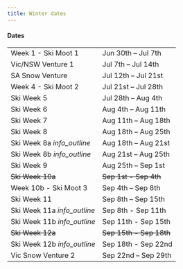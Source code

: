 ```yaml
---
title: Winter dates
---
```

<h4 class='dates-title'>Dates</h4>
<div class='dates-container'>
  <table class='dates'>
    <tr><td>Week 1 - Ski Moot 1</td><td>Jun 30th – Jul 7th</td></tr>
    <tr><td>Vic/NSW Venture 1</td><td>Jul 7th – Jul 14th</td></tr>
    <tr><td>SA Snow Venture</td><td>Jul 12th – Jul 21st</td></tr>
    <tr><td>Week 4 - Ski Moot 2</td><td>Jul 21st – Jul 28th</td></tr>
    <tr><td>Ski Week 5</td><td>Jul 28th – Aug 4th</td></tr>
    <tr><td>Ski Week 6</td><td>Aug 4th – Aug 11th</td></tr>
    <tr><td>Ski Week 7</td><td>Aug 11th – Aug 18th</td></tr>
    <tr><td>Ski Week 8</td><td>Aug 18th – Aug 25th</td></tr>
    <tr><td>Ski Week 8a <i class='material-icons' title='Join us for a half week, or book for the whole week.'>info_outline</i></td><td>Aug 18th – Aug 21st</td></tr>
    <tr><td>Ski Week 8b <i class='material-icons' title='Join us for a half week, or book for the whole week.'>info_outline</i></td><td>Aug 21st – Aug 25th</td></tr>
    <tr><td>Ski Week 9</td><td>Aug 25th – Sep 1st</td></tr>
<tr style='text-decoration: line-through' title='Booked out!'><td>Ski Week 10a</td><td>Sep 1st - Sep 4th</td></tr>
    <tr><td>Week 10b - Ski Moot 3</td><td>Sep 4th – Sep 8th</td></tr>
    <tr><td>Ski Week 11</td><td>Sep 8th – Sep 15th</td></tr>
    <tr><td>Ski Week 11a <i class='material-icons' title='Join us for a half week, or book for the whole week.'>info_outline</i></td><td>Sep 8th - Sep 11th</td></tr>
    <tr><td>Ski Week 11b <i class='material-icons' title='Join us for a half week, or book for the whole week.'>info_outline</i></td><td>Sep 11th - Sep 15th</td></tr>
    <tr style='text-decoration: line-through' title='Booked out!'><td>Ski Week 12a</td><td>Sep 15th - Sep 18th</td></tr>
    <tr><td>Ski Week 12b <i class='material-icons' title='Join us for a half week!'>info_outline</i></td><td>Sep 18th - Sep 22nd</td></tr>
    <tr><td>Vic Snow Venture 2</td><td>Sep 22nd – Sep 29th</td></tr>
  </table>
</div>
